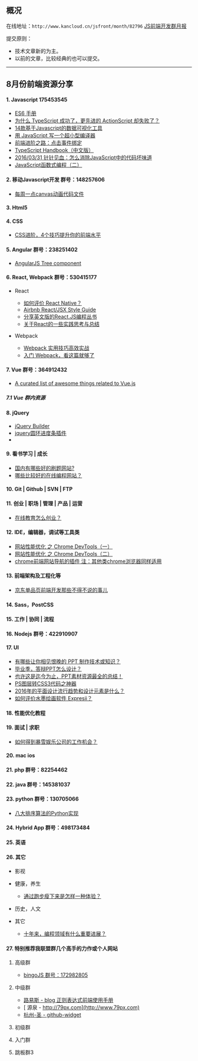 ## 概况

在线地址：`http://www.kancloud.cn/jsfront/month/82796` [JS前端开发群月报](http://www.kancloud.cn/jsfront/month/82796)

提交原则：

- 技术文章新的为主。
- 以前的文章，比较经典的也可以提交。

---

## 8月份前端资源分享
#### 1. Javascript 175453545
- [ES6 手册](http://qiutc.me/post/es6-cheatsheet.html)
- [为什么 TypeScript 成功了，更先进的 ActionScript 却失败了？](https://www.zhihu.com/question/49170215)
- [14款基于Javascript的数据可视化工具](http://www.imooc.com/article/3462)
- [用 JavaScript 写一个超小型编译器](https://zhuanlan.zhihu.com/p/21830284)
- [前端进阶之路：点击事件绑定](https://github.com/cssmagic/blog/issues/48)
- [TypeScript Handbook（中文版）](https://www.gitbook.com/book/zhongsp/typescript-handbook/details)
- [2016/03/31 针针见血：怎么消除JavaScript中的代码坏味道](https://github.com/gaohailang/blog/issues/5)
- [JavaScript函数式编程（二）](https://zhuanlan.zhihu.com/p/21926955)

#### 2. 移动Javascript开发 群号：148257606
- [每周一点canvas动画代码文件](https://github.com/supperjet/H5-Animation)

#### 3. Html5

#### 4. CSS
- [CSS进阶，4个技巧提升你的前端水平](http://web.jobbole.com/86793/)

#### 5. Angular 群号：238251402
- [AngularJS Tree component](https://angular-ui-tree.github.io/angular-ui-tree/#/basic-example)

#### 6. React, Webpack 群号：530415177
- React
    - [如何评价 React Native？](https://www.zhihu.com/question/27852694)
    - [Airbnb React/JSX Style Guide](https://github.com/airbnb/javascript/tree/master/react)
    - [分享英文版的React.JS编程丛书](http://react-china.org/t/react-js/7083)
    - [关于React的一些实践思考与总结](http://cnt1992.xyz/2016/08/06/summary-of-react-base-on-practice/)

- Webpack

    - [Webpack 实用技巧高效实战](http://mp.weixin.qq.com/s?__biz=MzI1NjEwMTM4OA==&mid=2651231994&idx=1&sn=17a344ef74809ddd7e8e5b13b00c5652&scene=23&srcid=0802qP0u1RZIHO8nOKCLC4Pp#rd)
    - [入门 Webpack，看这篇就够了](https://segmentfault.com/a/1190000006178770)


#### 7. Vue 群号：364912432
- [A curated list of awesome things related to Vue.js](https://github.com/vuejs/awesome-vue)

##### 7.1 Vue 群内资源

#### 8. jQuery
- [jQuery Builder](http://projects.jga.me/jquery-builder/)
- [jquery圆环进度条插件](http://caibaojian.com/jquery-circle-progress.html)
- []()

#### 9. 看书学习 | 成长
- [国内有哪些好的刷题网站?](https://www.zhihu.com/question/25574458)
- [哪些比较好的在线编程网站？](https://zhuanlan.zhihu.com/p/21808087)

#### 10. Git | Github | SVN | FTP

#### 11. 创业 | 职场 | 管理 | 产品 | 运营
- [在线教育怎么创业？](https://www.zhihu.com/question/20865620)

#### 12. IDE，编辑器，调试等工具类
- [网站性能优化 之 Chrome DevTools（一）](http://www.jianshu.com/p/471950517b07)
- [网站性能优化 之 Chrome DevTools（二）](http://www.jianshu.com/p/b8cdcd9bfad8)
- [chrome前端网站导航的插件 注：其他类chrome浏览器同样适用](http://www.w3cfuns.com/notes/14319/3bb0a500e645d12b89b4b2af96f01a6e.html)

#### 13. 前端架构及工程化等
- [京东单品页前端开发那些不得不说的事儿](https://keelii.github.io/2016/07/31/something-have-to-say-with-JD-item/)

#### 14. Sass，PostCSS

#### 15. 工作 | 协同 | 流程

#### 16. Nodejs 群号：422910907

#### 17. UI
- [有哪些让你相见恨晚的 PPT 制作技术或知识？](https://www.zhihu.com/question/30018273)
- [毕业季，答辩PPT怎么设计？](http://weibo.com/ttarticle/p/show?id=2309403967892726115867)
- [也许这是迄今为止，PPT素材资源最全的总结！](http://weibo.com/ttarticle/p/show?id=2309403970822061617227)
- [PS图层转CSS3代码之神器](http://css3ps.com/)
- [2016年的平面设计流行趋势和设计元素是什么？](https://www.zhihu.com/question/37590604)
- [如何评价水墨绘画软件 Expresii？](https://www.zhihu.com/question/48994208)

#### 18. 性能优化教程

#### 19. 面试 | 求职
- [如何得到暴雪娱乐公司的工作机会？](https://www.zhihu.com/question/22006772)

#### 20. mac ios

#### 21. php 群号：82254462

#### 22. java 群号：145381037

#### 23. python 群号：130705066
- [八大排序算法的Python实现](http://www.imooc.com/article/3927)

#### 24. Hybrid App 群号：498173484

#### 25. 英语

#### 26. 其它
- 影视


- 健康，养生

    - [通过跑步瘦下来是怎样一种体验？](https://www.zhihu.com/question/31027404)

- 历史，人文


- 其它

    - [十年来，编程领域有什么重要进展？](https://www.zhihu.com/question/36615008)

#### 27. 特别推荐我联盟群几个高手的力作或个人网站

1. 高级群

    - [bingoJS 群号：172982805](http://git.oschina.net/bingoJS/bingoJS)

2. 中级群

    - [ 路易斯 - blog 正则表达式前端使用手册](http://louiszhai.github.io/2016/06/13/regexp/)
    - [ 源泉 - http://79px.com](http://www.79px.com)
    - [杭州-圣 - github-widget](https://github.com/kyo4311/github-widget)

3. 初级群

4. 入门群

5. 跳板群3


